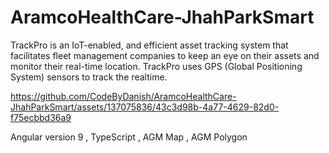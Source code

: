 # AramcoHealthCare-JhahParkSmart


TrackPro is an IoT-enabled, and efficient asset tracking system that
facilitates fleet management companies to keep an eye on their assets
and monitor their real-time location. TrackPro uses GPS (Global Positioning
System) sensors to track the realtime.

https://github.com/CodeByDanish/AramcoHealthCare-JhahParkSmart/assets/137075836/43c3d98b-4a77-4629-82d0-f75ecbbd36a9

Angular version 9 ,  TypeScript , AGM Map , AGM Polygon

